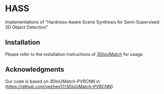 # HASS
Implementations of "Hardness-Aware Scene Synthesis for Semi-Supervised 3D Object Detection"

## Installation
Please refer to the installation instructions of [3DIoUMatch](https://github.com/yezhen17/3DIoUMatch-PVRCNN) for usage.

## Acknowledgments

Our code is based on 3DIoUMatch-PVRCNN in (https://github.com/yezhen17/3DIoUMatch-PVRCNN).
